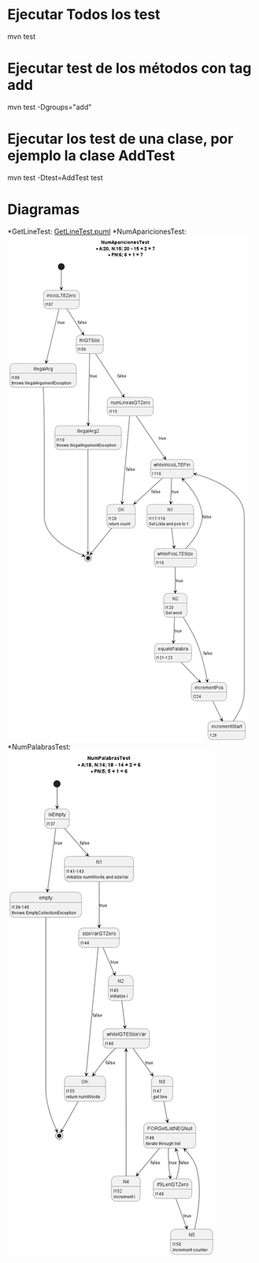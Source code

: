 # Ejecutar Todos los test
mvn test
# Ejecutar test de los métodos con tag add
mvn test -Dgroups="add"
# Ejecutar los test de una clase, por ejemplo la clase AddTest
mvn test -Dtest=AddTest test

# Diagramas
*GetLineTest:
[GetLineTest.puml](diagrams%2FGetLineTest.puml)
*NumAparicionesTest:
![NumAparicionesTest.png](diagrams%2FNumAparicionesTest.png)
*NumPalabrasTest:
![NumPalabrasTest.png](diagrams%2FNumPalabrasTest.png)